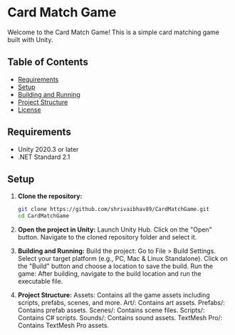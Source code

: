 # Card Match Game

Welcome to the Card Match Game! This is a simple card matching game built with Unity.

## Table of Contents

- [Requirements](#requirements)
- [Setup](#setup)
- [Building and Running](#building-and-running)
- [Project Structure](#project-structure)
- [License](#license)

## Requirements

- Unity 2020.3 or later
- .NET Standard 2.1

## Setup

1. **Clone the repository:**

   ```sh
   git clone https://github.com/shrivaibhav89/CardMatchGame.git
   cd CardMatchGame
   
2. **Open the project in Unity:**
    Launch Unity Hub.
    Click on the "Open" button.
    Navigate to the cloned repository folder and select it.

3. **Building and Running:**
Build the project:
  Go to File > Build Settings.
  Select your target platform (e.g., PC, Mac & Linux Standalone).
  Click on the "Build" button and choose a location to save the build.
  Run the game:
After building, navigate to the build location and run the executable file.

3. **Project Structure:**
  Assets: Contains all the game assets including scripts, prefabs, scenes, and more.
  Art/: Contains art assets.
  Prefabs/: Contains prefab assets.
  Scenes/: Contains scene files.
  Scripts/: Contains C# scripts.
  Sounds/: Contains sound assets.
  TextMesh Pro/: Contains TextMesh Pro assets.
